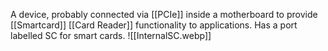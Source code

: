 A device, probably connected via [[PCIe]] inside a motherboard to provide [[Smartcard]] [[Card Reader]] functionality to applications. Has a port labelled SC for smart cards.
![[InternalSC.webp]]
